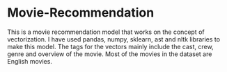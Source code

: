 # Movie-Recommendation
This is a movie recommendation model that works on the concept of vectorization. I have used pandas, numpy, sklearn, ast and nltk libraries to make this model. The tags for the vectors mainly include the cast, crew, genre and overview of the movie. Most of the movies in the dataset are English movies. 
